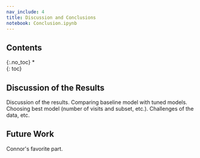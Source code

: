 ```yaml
---
nav_include: 4
title: Discussion and Conclusions
notebook: Conclusion.ipynb
---
```


## Contents
{:.no_toc}
*  
{: toc}


## Discussion of the Results

Discussion of the results. Comparing baseline model with tuned models. Choosing best model (number of visits and subset, etc.). Challenges of the data, etc.

## Future Work

Connor's favorite part.
